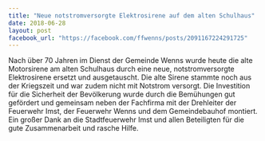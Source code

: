 ```yaml
---
title: "Neue notstromversorgte Elektrosirene auf dem alten Schulhaus"
date: 2018-06-28
layout: post
facebook_url: "https://facebook.com/ffwenns/posts/2091167224291725"
---
```


Nach über 70 Jahren im Dienst der Gemeinde Wenns wurde heute die alte Motorsirene am alten Schulhaus durch eine neue, notstromversorgte Elektrosirene ersetzt und ausgetauscht. Die alte Sirene stammte noch aus der Kriegszeit und war zudem nicht mit Notstrom versorgt. Die Investition für die Sicherheit der Bevölkerung wurde durch die Bemühungen gut gefördert und gemeinsam neben der Fachfirma mit der Drehleiter der Feuerwehr Imst, der Feuerwehr Wenns und dem Gemeindebauhof montiert. Ein großer Dank an die Stadtfeuerwehr Imst und allen Beteiligten für die gute Zusammenarbeit und rasche Hilfe.
